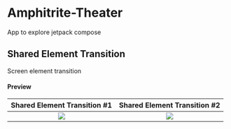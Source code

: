 # Amphitrite-Theater

App to explore jetpack compose 

## Shared Element Transition
    
   Screen element transition
   
#### Preview


Shared Element Transition #1            |  Shared Element Transition #2            
:-------------------------:|:----------------------------:
<img src="images/amphitrite_1.jpg">    |  <img src="images/amphitrite_2.jpg"> 
